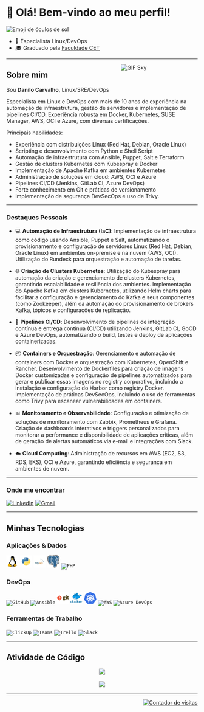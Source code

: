 # 👋 Olá! Bem-vindo ao meu perfil!

<img width="30" src="https://emojis.slackmojis.com/emojis/images/1531849430/4246/blob-sunglasses.gif?1531849430" alt="Emoji de óculos de sol" />

- 👷 Especialista Linux/DevOps
- 🎓 Graduado pela [Faculdade CET](http://www.cet.edu.br/)

---

<img align="right" width="40%" src="https://media2.giphy.com/media/xT3i1acWS2AQRKHgZi/giphy.gif" alt="GIF Sky" />

## Sobre mim

Sou **Danilo Carvalho**, Linux/SRE/DevOps

Especialista em Linux e DevOps com mais de 10 anos de experiência na automação de infraestrutura, gestão de servidores e implementação de pipelines CI/CD. Experiência robusta em Docker, Kubernetes, SUSE Manager, AWS, OCI e Azure, com diversas certificações.

Principais habilidades:

- Experiência com distribuições Linux (Red Hat, Debian, Oracle Linux)
- Scripting e desenvolvimento com Python e Shell Script
- Automação de infraestrutura com Ansible, Puppet, Salt e Terraform
- Gestão de clusters Kubernetes com Kubespray e Docker
- Implementação de Apache Kafka em ambientes Kubernetes
- Administração de soluções em cloud: AWS, OCI e Azure
- Pipelines CI/CD (Jenkins, GitLab CI, Azure DevOps)
- Forte conhecimento em Git e práticas de versionamento
- Implementação de segurança DevSecOps e uso de Trivy.

---

### Destaques Pessoais

- 💻 **Automação de Infraestrutura (IaC)**: Implementação de infraestrutura como código usando Ansible, Puppet e Salt, automatizando o provisionamento e configuração de servidores Linux (Red Hat, Debian, Oracle Linux) em ambientes on-premise e na nuvem (AWS, OCI). Utilização do Rundeck para orquestração e automação de tarefas.
  
- 🌐 **Criação de Clusters Kubernetes**: Utilização do Kubespray para automação da criação e gerenciamento de clusters Kubernetes, garantindo escalabilidade e resiliência dos ambientes. Implementação do Apache Kafka em clusters Kubernetes, utilizando Helm charts para facilitar a configuração e gerenciamento do Kafka e seus componentes (como Zookeeper), além da automação do provisionamento de brokers Kafka, tópicos e configurações de replicação.
  
- 🔄 **Pipelines CI/CD**: Desenvolvimento de pipelines de integração contínua e entrega contínua (CI/CD) utilizando Jenkins, GitLab CI, GoCD e Azure DevOps, automatizando o build, testes e deploy de aplicações containerizadas.

- 📦 **Containers e Orquestração**: Gerenciamento e automação de containers com Docker e orquestração com Kubernetes, OpenShift e Rancher. Desenvolvimento de Dockerfiles para criação de imagens Docker customizadas e configuração de pipelines automatizados para gerar e publicar essas imagens no registry corporativo, incluindo a instalação e configuração do Harbor como registry Docker. Implementação de práticas DevSecOps, incluindo o uso de ferramentas como Trivy para escanear vulnerabilidades em containers.

- 📊 **Monitoramento e Observabilidade**: Configuração e otimização de soluções de monitoramento com Zabbix, Prometheus e Grafana. Criação de dashboards interativos e triggers personalizados para monitorar a performance e disponibilidade de aplicações críticas, além de geração de alertas automáticos via e-mail e integrações com Slack.

- ☁️ **Cloud Computing**: Administração de recursos em AWS (EC2, S3, RDS, EKS), OCI e Azure, garantindo eficiência e segurança em ambientes de nuvem.

---

### Onde me encontrar

[![LinkedIn](https://img.shields.io/badge/LinkedIn-blue?style=for-the-badge&logo=LinkedIn)](https://www.linkedin.com/in/danilo-carvalhosilva/)
[![Gmail](https://img.shields.io/badge/-Gmail-c14438?style=for-the-badge&logo=Gmail&logoColor=white&link=mailto:dnlcesilva@gmail.com)](mailto:dnlcesilva@gmail.com)

---

## Minhas Tecnologias

### Aplicações & Dados

<code><img height="32" src="https://raw.githubusercontent.com/github/explore/80688e429a7d4ef2fca1e82350fe8e3517d3494d/topics/linux/linux.png" alt="Linux"/></code>
<code><img height="32" src="https://raw.githubusercontent.com/github/explore/80688e429a7d4ef2fca1e82350fe8e3517d3494d/topics/python/python.png" alt="Python"/></code>
<code><img height="32" src="https://raw.githubusercontent.com/github/explore/80688e429a7d4ef2fca1e82350fe8e3517d3494d/topics/mysql/mysql.png" alt="MySQL"/></code>
<code><img height="32" src="https://raw.githubusercontent.com/github/explore/80688e429a7d4ef2fca1e82350fe8e3517d3494d/topics/postgresql/postgresql.png" alt="PostgreSQL"/></code>
<code><img height="32" src="https://img.icons8.com/officel/2x/php-logo.png" alt="PHP"/></code>

### DevOps

<code><img height="32" src="https://cdn3.iconfinder.com/data/icons/inficons/512/github.png" alt="GitHub"/></code>
<code><img height="32" src="https://encrypted-tbn0.gstatic.com/images?q=tbn:ANd9GcRYD0S3KXHPLFz1n5nQI-I5M8q6_evgRRHFNA&usqp=CAU" alt="Ansible"/></code>
<code><img height="32" src="https://raw.githubusercontent.com/github/explore/80688e429a7d4ef2fca1e82350fe8e3517d3494d/topics/git/git.png" alt="Git"/></code>
<code><img height="32" src="https://raw.githubusercontent.com/github/explore/80688e429a7d4ef2fca1e82350fe8e3517d3494d/topics/docker/docker.png" alt="Docker"/></code>
<code><img height="32" src="https://raw.githubusercontent.com/github/explore/80688e429a7d4ef2fca1e82350fe8e3517d3494d/topics/kubernetes/kubernetes.png" alt="Kubernetes"/></code>
<code><img height="32" src="https://img.icons8.com/?size=80&id=mHi46t5vguiz&format=png" alt="AWS" width="90" /></code>
<code><img height="32" src="https://1000logos.net/wp-content/uploads/2024/08/Azure-DevOps-Logo.png" alt="Azure DevOps" width="30" /></code>


### Ferramentas de Trabalho

<code><img height="32" src="https://232924.apps.zdusercontent.com/232924/assets/1579259063-9eaa196f4d4eeff0ff0c915b800a9730/logo.png" alt="ClickUp"/></code>
<code><img height="32" src="https://img.icons8.com/color/2x/microsoft-teams.png" alt="Teams"/></code>
<code><img height="32" src="https://cdn.iconscout.com/icon/free/png-512/trello-6-569395.png" alt="Trello"/></code>
<code><img height="32" src="https://1000logos.net/wp-content/uploads/2021/06/Slack-logo.png" alt="Slack" width="30"/></code>

---

## Atividade de Código

<p align="center">
  <img src="https://github-readme-stats.vercel.app/api?username=dnlcesilva&show_icons=true&theme=blue-green" />
</p>
<p align="center">
  <img src="https://github-readme-stats.vercel.app/api/top-langs/?username=dnlcesilva&show_icons=true&theme=blue-green" />
</p>

---

<p align="right">
  <a href="https://badges.pufler.dev">
      <img src="https://badges.pufler.dev/visits/dnlcesilva/dnlcesilva" alt="Contador de visitas" />
   </a>
</p>
